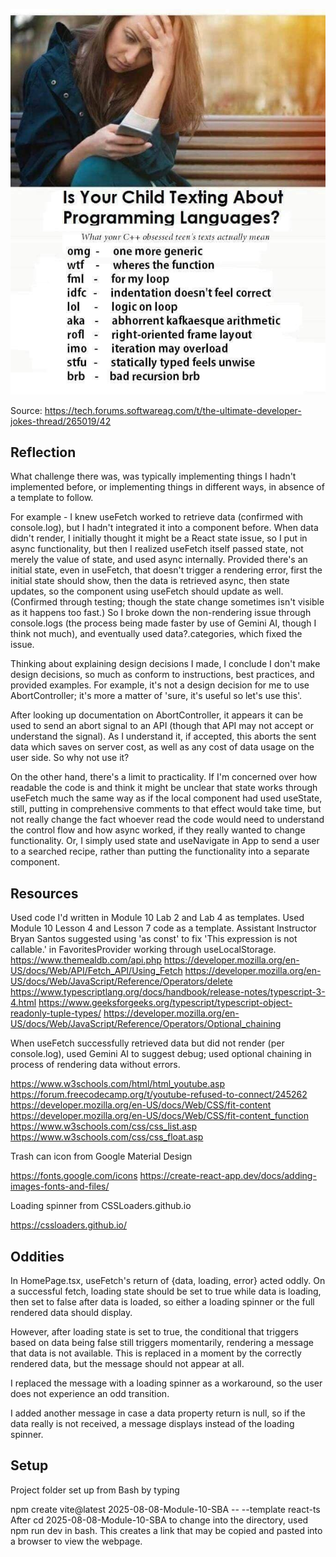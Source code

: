 ![Image of a list of jokes related to acronyms, texting, and programming](image.png)

Source:  https://tech.forums.softwareag.com/t/the-ultimate-developer-jokes-thread/265019/42

## Reflection

What challenge there was, was typically implementing things I hadn't implemented before, or implementing things in different ways, in absence of a template to follow.

For example - I knew useFetch worked to retrieve data (confirmed with console.log), but I hadn't integrated it into a component before.  When data didn't render, I initially thought it might be a React state issue, so I put in async functionality, but then I realized useFetch itself passed state, not merely the value of state, and used async internally.  Provided there's an initial state, even in useFetch, that doesn't trigger a rendering error, first the initial state should show, then the data is retrieved async, then state updates, so the component using useFetch should update as well.  (Confirmed through testing; though the state change sometimes isn't visible as it happens too fast.)  So I broke down the non-rendering issue through console.logs (the process being made faster by use of Gemini AI, though I think not much), and eventually used data?.categories, which fixed the issue.

Thinking about explaining design decisions I made, I conclude I don't make design decisions, so much as conform to instructions, best practices, and provided examples.  For example, it's not a design decision for me to use AbortController; it's more a matter of 'sure, it's useful so let's use this'.

After looking up documentation on AbortController, it appears it can be used to send an abort signal to an API (though that API may not accept or understand the signal).  As I understand it, if accepted, this aborts the sent data which saves on server cost, as well as any cost of data usage on the user side.  So why not use it?

On the other hand, there's a limit to practicality.  If I'm concerned over how readable the code is and think it might be unclear that state works through useFetch much the same way as if the local component had used useState, still, putting in comprehensive comments to that effect would take time, but not really change the fact whoever read the code would need to understand the control flow and how async worked, if they really wanted to change functionality.  Or, I simply used state and useNavigate in App to send a user to a searched recipe, rather than putting the functionality into a separate component.

## Resources

Used code I'd written in Module 10 Lab 2 and Lab 4 as templates.
Used Module 10 Lesson 4 and Lesson 7 code as a template.
Assistant Instructor Bryan Santos suggested using 'as const' to fix 'This expression is not callable.' in FavoritesProvider working through useLocalStorage.
https://www.themealdb.com/api.php
https://developer.mozilla.org/en-US/docs/Web/API/Fetch_API/Using_Fetch
https://developer.mozilla.org/en-US/docs/Web/JavaScript/Reference/Operators/delete
https://www.typescriptlang.org/docs/handbook/release-notes/typescript-3-4.html
https://www.geeksforgeeks.org/typescript/typescript-object-readonly-tuple-types/
https://developer.mozilla.org/en-US/docs/Web/JavaScript/Reference/Operators/Optional_chaining

When useFetch successfully retrieved data but did not render (per console.log), used Gemini AI to suggest debug; used optional chaining in process of rendering data without errors.

https://www.w3schools.com/html/html_youtube.asp
https://forum.freecodecamp.org/t/youtube-refused-to-connect/245262
https://developer.mozilla.org/en-US/docs/Web/CSS/fit-content
https://developer.mozilla.org/en-US/docs/Web/CSS/fit-content_function
https://www.w3schools.com/css/css_list.asp
https://www.w3schools.com/css/css_float.asp

Trash can icon from Google Material Design

https://fonts.google.com/icons
https://create-react-app.dev/docs/adding-images-fonts-and-files/

Loading spinner from CSSLoaders.github.io

https://cssloaders.github.io/

## Oddities

In HomePage.tsx, useFetch's return of {data, loading, error} acted oddly.  On a successful fetch, loading state should be set to true while data is loading, then set to false after data is loaded, so either a loading spinner or the full rendered data should display.

However, after loading state is set to true, the conditional that triggers based on data being false still triggers momentarily, rendering a message that data is not available.  This is replaced in a moment by the correctly rendered data, but the message should not appear at all.

I replaced the message with a loading spinner as a workaround, so the user does not experience an odd transition.

I added another message in case a data property return is null, so if the data really is not received, a message displays instead of the loading spinner.

## Setup

Project folder set up from Bash by typing

npm create vite@latest 2025-08-08-Module-10-SBA -- --template react-ts
After cd 2025-08-08-Module-10-SBA to change into the directory, used npm run dev in bash.  This creates a link that may be copied and pasted into a browser to view the webpage.